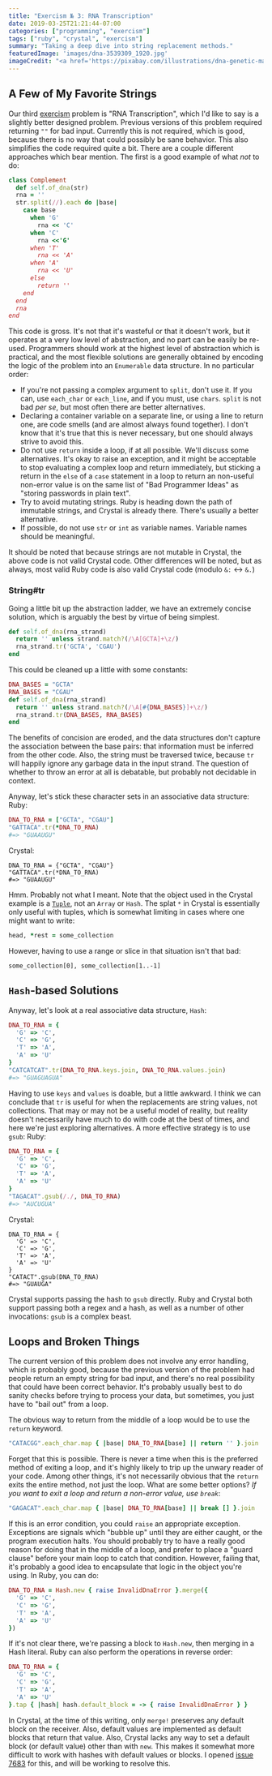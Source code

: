 ```yaml
---
title: "Exercism № 3: RNA Transcription"
date: 2019-03-25T21:21:44-07:00
categories: ["programming", "exercism"]
tags: ["ruby", "crystal", "exercism"]
summary: "Taking a deep dive into string replacement methods."
featuredImage: 'images/dna-3539309_1920.jpg'
imageCredit: "<a href='https://pixabay.com/illustrations/dna-genetic-material-helix-proteins-3539309/'>Pixabay</a>"
---
```


## A Few of My Favorite Strings

Our third [exercism](https://exercism.io) problem is "RNA Transcription", which I'd like to say is a slightly better designed problem. Previous versions of this problem required returning `""` for bad input. Currently this is not required, which is good, because there is no way that could possibly be sane behavior. This also simplifies the code required quite a bit. 
There are a couple different approaches which bear mention. The first is a good example of what _not_ to do:
```ruby
class Complement
  def self.of_dna(str)
  rna = ''
  str.split(//).each do |base|
    case base
      when 'G'
        rna << 'C'
      when 'C'
        rna <<'G'
      when 'T'
        rna << 'A'
      when 'A'
        rna << 'U'
      else
        return ''
    end
  end
  rna
end
```
This code is gross. It's not that it's wasteful or that it doesn't work, but it operates at a very low level of abstraction, and no part can be easily be re-used. Programmers should work at the highest level of abstraction which is practical, and the most flexible solutions are generally obtained by encoding the logic of the problem into an `Enumerable` data structure. In no particular order:

  * If you're not passing a complex argument to `split`, don't use it. If you can, use `each_char` or `each_line`, and if you must, use `chars`. `split` is not bad *per se*, but most often there are better alternatives.
  * Declaring a container variable on a separate line, or using a line to return one, are code smells (and are almost always found together). I don't know that it's true that this is never necessary, but one should always strive to avoid this.
  * Do not use `return` inside a loop, if at all possible. We'll discuss some alternatives. It's okay to raise an exception, and it might be acceptable to stop evaluating a complex loop and return immediately, but sticking a return in the `else` of a `case` statement in a loop to return an non-useful non-error value is on the same list of "Bad Programmer Ideas" as "storing passwords in plain text".
  * Try to avoid mutating strings. Ruby is heading down the path of immutable strings, and Crystal is already there. There's usually a better alternative.
  * If possible, do not use `str` or `int` as variable names. Variable names should be meaningful.

It should be noted that because strings are not mutable in Crystal, the above code is not valid Crystal code. Other differences will be noted, but as always, most valid Ruby code is also valid Crystal code (modulo `&:` <-> `&.`)

### String#tr

Going a little bit up the abstraction ladder, we have an extremely concise solution, which is arguably the best by virtue of being simplest.
```ruby
def self.of_dna(rna_strand)
  return '' unless strand.match?(/\A[GCTA]+\z/) 
  rna_strand.tr('GCTA', 'CGAU')
end
```
This could be cleaned up a little with some constants:
```ruby
DNA_BASES = "GCTA"
RNA_BASES = "CGAU"
def self.of_dna(rna_strand)
  return '' unless strand.match?(/\A[#{DNA_BASES}]+\z/)
  rna_strand.tr(DNA_BASES, RNA_BASES)
end
```
The benefits of concision are eroded, and the data structures don't capture the association between the base pairs: that information must be inferred from the other code. Also, the string must be traversed twice, because `tr` will happily ignore any garbage data in the input strand. The question of whether to throw an error at all is debatable, but probably not decidable in context.

Anyway, let's stick these character sets in an associative data structure:
Ruby:
```ruby
DNA_TO_RNA = ["GCTA", "CGAU"]
"GATTACA".tr(*DNA_TO_RNA)
#=> "GUAAUGU"
```
Crystal:
```crystal
DNA_TO_RNA = {"GCTA", "CGAU"}
"GATTACA".tr(*DNA_TO_RNA)
#=> "GUAAUGU"
```
Hmm. Probably not what I meant. Note that the object used in the Crystal example is a [`Tuple`](https://crystal-lang.org/api/0.27.2/Tuple.html), not an `Array` or `Hash`. The splat `*` in Crystal is essentially only useful with tuples, which is somewhat limiting in cases where one might want to write:
```ruby
head, *rest = some_collection
```
However, having to use a range or slice in that situation isn't that bad:
```crystal
some_collection[0], some_collection[1..-1]
```
## `Hash`-based Solutions
Anyway, let's look at a real associative data structure, `Hash`:
```ruby
DNA_TO_RNA = {
  'G' => 'C',
  'C' => 'G',
  'T' => 'A',
  'A' => 'U'
}
"CATCATCAT".tr(DNA_TO_RNA.keys.join, DNA_TO_RNA.values.join)
#=> "GUAGUAGUA"
```
Having to use `keys` and `values` is doable, but a little awkward. I think we can conclude that `tr` is useful for when the replacements are string values, not collections. That may or may not be a useful model of reality, but reality doesn't necessarily have much to do with code at the best of times, and here we're just exploring alternatives. A more effective strategy is to use `gsub`:
Ruby:
```ruby
DNA_TO_RNA = {
  'G' => 'C',
  'C' => 'G',
  'T' => 'A',
  'A' => 'U'
}
"TAGACAT".gsub(/./, DNA_TO_RNA)
#=> "AUCUGUA"
```
Crystal:
```crystal
DNA_TO_RNA = {
  'G' => 'C',
  'C' => 'G',
  'T' => 'A',
  'A' => 'U'
}
"CATACT".gsub(DNA_TO_RNA)
#=> "GUAUGA"
```
Crystal supports passing the hash to `gsub` directly. Ruby and Crystal both support passing both a regex and a hash, as well as a number of other invocations: `gsub` is a complex beast. 

## Loops and Broken Things

The current version of this problem does not involve any error handling, which is probably good, because the previous version of the problem had people return an empty string for bad input, and there's no real possibility that could have been correct behavior. It's probably usually best to do sanity checks before trying to process your data, but sometimes, you just have to "bail out" from a loop.

The obvious way to return from the middle of a loop would be to use the `return` keyword.
```ruby
"CATACGG".each_char.map { |base| DNA_TO_RNA[base] || return '' }.join
```
Forget that this is possible. There is never a time when this is the preferred method of exiting a loop, and it's highly likely to trip up the unwary reader of your code. Among other things, it's not necessarily obvious that the `return` exits the entire method, not just the loop. What are some better options? *If you want to exit a loop and return a non-error value, use `break`*:
```ruby
"GAGACAT".each_char.map { |base| DNA_TO_RNA[base] || break [] }.join
```
If this is an error condition, you could `raise` an appropriate exception. Exceptions are signals which "bubble up" until they are either caught, or the program execution halts. You should probably try to have a really good reason for doing that in the middle of a loop, and prefer to place a "guard clause" before your main loop to catch that condition. However, failing that, it's probably a good idea to encapsulate that logic in the object you're using. In Ruby, you can do:
```ruby
DNA_TO_RNA = Hash.new { raise InvalidDnaError }.merge({
  'G' => 'C',
  'C' => 'G',
  'T' => 'A',
  'A' => 'U'
})
```
If it's not clear there, we're passing a block to `Hash.new`, then merging in a Hash literal. Ruby can also perform the operations in reverse order:
```ruby
DNA_TO_RNA = {
  'G' => 'C',
  'C' => 'G',
  'T' => 'A',
  'A' => 'U'
}.tap { |hash| hash.default_block = -> { raise InvalidDnaError } }
```
In Crystal, at the time of this writing, only `merge!` preserves any default block on the receiver. Also, default values are implemented as default blocks that return that value. Also, Crystal lacks any way to set a default block (or default value) other than with `new`. This makes it somewhat more difficult to work with hashes with default values or blocks. I opened [issue 7683](https://github.com/crystal-lang/crystal/issues/7683) for this, and will be working to resolve this. 
